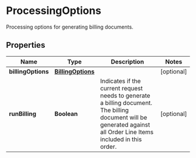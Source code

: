 

# ProcessingOptions

Processing options for generating billing documents.

## Properties

| Name | Type | Description | Notes |
|------------ | ------------- | ------------- | -------------|
|**billingOptions** | [**BillingOptions**](BillingOptions.md) |  |  [optional] |
|**runBilling** | **Boolean** | Indicates if the current request needs to generate a billing document. The billing document will be generated against all Order Line Items included in this order. |  [optional] |



